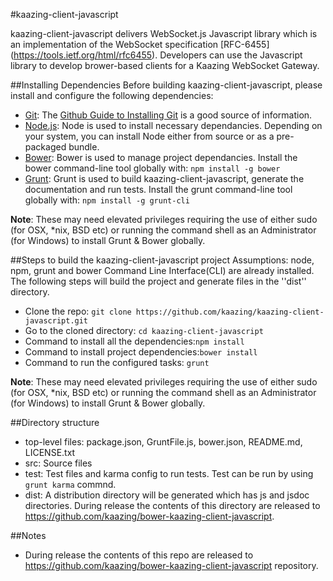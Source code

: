 #kaazing-client-javascript 

kaazing-client-javascript delivers WebSocket.js Javascript library which is an implementation of the WebSocket specification [RFC-6455] (https://tools.ietf.org/html/rfc6455). Developers can use the Javascript library to develop brower-based clients for a Kaazing WebSocket Gateway.

##Installing Dependencies
Before building kaazing-client-javascript, please install and configure the following dependencies:

* [Git](http://git-scm.com/): The [Github Guide to Installing Git](https://help.github.com/articles/set-up-git) is a good source of information.
* [Node.js](http://nodejs.org/): Node is used to install necessary dependancies. Depending on your system, you can install Node either from source or as a pre-packaged bundle.
* [Bower](http://bower.io/): Bower is used to manage project dependancies. Install the bower command-line tool globally with:  ```npm install -g bower```
* [Grunt](http://gruntjs.com/): Grunt is used to build kaazing-client-javascript, generate the documentation and run tests. Install the grunt command-line tool globally with: ```npm install -g grunt-cli```

**Note**: These may need elevated privileges requiring the use of either sudo (for OSX, *nix, BSD etc) or running the command shell as an Administrator (for Windows) to install Grunt & Bower globally.


##Steps to build the kaazing-client-javascript project
Assumptions: node, npm, grunt and bower Command Line Interface(CLI) are already installed. The following steps will build the project and generate files in the ''dist'' directory.

* Clone the repo: ```git clone https://github.com/kaazing/kaazing-client-javascript.git```
* Go to the cloned directory: ```cd kaazing-client-javascript```
* Command to install all the dependencies:```npm install```
* Command to install project dependencies:```bower install```
* Command to run the configured tasks: ```grunt```

**Note**: These may need elevated privileges requiring the use of either sudo (for OSX, *nix, BSD etc) or running the command shell as an Administrator (for Windows) to install Grunt & Bower globally.


##Directory structure
* top-level files: package.json, GruntFile.js, bower.json, README.md, LICENSE.txt
* src: Source files
* test: Test files and karma config to run tests. Test can be run by using ```grunt karma``` commnd.
* dist: A distribution directory will be generated which has js and jsdoc directories. During release
  the contents of this directory are released to https://github.com/kaazing/bower-kaazing-client-javascript.

##Notes
* During release the contents of this repo are released to https://github.com/kaazing/bower-kaazing-client-javascript repository.
